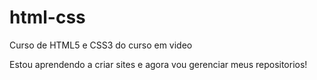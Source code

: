 # html-css
 Curso de HTML5 e CSS3 do curso em video

Estou aprendendo a criar sites e agora vou gerenciar meus repositorios!